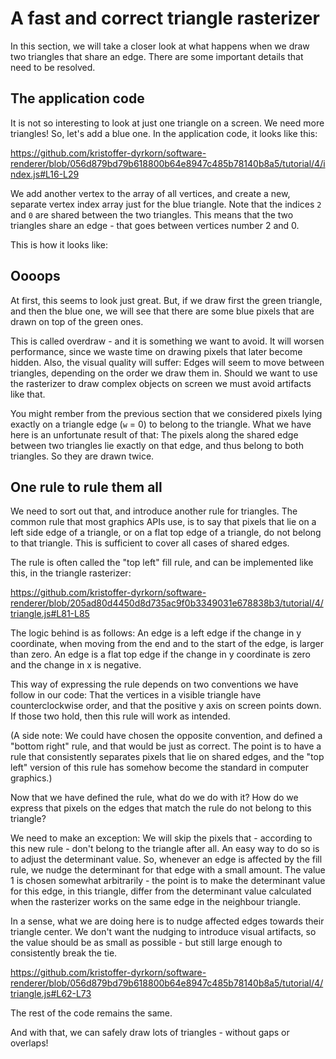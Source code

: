 # A fast and correct triangle rasterizer

In this section, we will take a closer look at what happens when we draw two triangles that share an edge. There are some important details that need to be resolved.

## The application code

It is not so interesting to look at just one triangle on a screen. We need more triangles! So, let's add a blue one. In the application code, it looks like this:

https://github.com/kristoffer-dyrkorn/software-renderer/blob/056d879bd79b618800b64e8947c485b78140b8a5/tutorial/4/index.js#L16-L29

We add another vertex to the array of all vertices, and create a new, separate vertex index array just for the blue triangle. Note that the indices `2` and `0` are shared between the two triangles. This means that the two triangles share an edge - that goes between vertices number 2 and 0.

This is how it looks like:

## Oooops

At first, this seems to look just great. But, if we draw first the green triangle, and then the blue one, we will see that there are some blue pixels that are drawn on top of the green ones.

This is called overdraw - and it is something we want to avoid. It will worsen performance, since we waste time on drawing pixels that later become hidden. Also, the visual quality will suffer: Edges will seem to move between triangles, depending on the order we draw them in. Should we want to use the rasterizer to draw complex objects on screen we must avoid artifacts like that.

You might rember from the previous section that we considered pixels lying exactly on a triangle edge (`w` = 0) to belong to the triangle. What we have here is an unfortunate result of that: The pixels along the shared edge between two triangles lie exactly on that edge, and thus belong to both triangles. So they are drawn twice.

## One rule to rule them all

We need to sort out that, and introduce another rule for triangles. The common rule that most graphics APIs use, is to say that pixels that lie on a left side edge of a triangle, or on a flat top edge of a triangle, do not belong to that triangle. This is sufficient to cover all cases of shared edges.

The rule is often called the "top left" fill rule, and can be implemented like this, in the triangle rasterizer:

https://github.com/kristoffer-dyrkorn/software-renderer/blob/205ad80d4450d8d735ac9f0b3349031e678838b3/tutorial/4/triangle.js#L81-L85

The logic behind is as follows: An edge is a left edge if the change in y coordinate, when moving from the end and to the start of the edge, is larger than zero. An edge is a flat top edge if the change in y coordinate is zero and the change in x is negative.

This way of expressing the rule depends on two conventions we have follow in our code: That the vertices in a visible triangle have counterclockwise order, and that the positive y axis on screen points down. If those two hold, then this rule will work as intended.

(A side note: We could have chosen the opposite convention, and defined a "bottom right" rule, and that would be just as correct. The point is to have a rule that consistently separates pixels that lie on shared edges, and the "top left" version of this rule has somehow become the standard in computer graphics.)

Now that we have defined the rule, what do we do with it? How do we express that pixels on the edges that match the rule do not belong to this triangle?

We need to make an exception: We will skip the pixels that - according to this new rule - don't belong to the triangle after all. An easy way to do so is to adjust the determinant value. So, whenever an edge is affected by the fill rule, we nudge the determinant for that edge with a small amount. The value 1 is chosen somewhat arbitrarily - the point is to make the determinant value for this edge, in this triangle, differ from the determinant value calculated when the rasterizer works on the same edge in the neighbour triangle.

In a sense, what we are doing here is to nudge affected edges towards their triangle center. We don't want the nudging to introduce visual artifacts, so the value should be as small as possible - but still large enough to consistently break the tie.

https://github.com/kristoffer-dyrkorn/software-renderer/blob/056d879bd79b618800b64e8947c485b78140b8a5/tutorial/4/triangle.js#L62-L73

The rest of the code remains the same.

And with that, we can safely draw lots of triangles - without gaps or overlaps!

